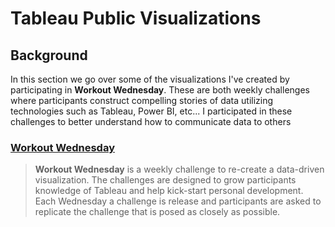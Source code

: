 # Tableau Public Visualizations

## Background

In this section we go over some of the visualizations I've created by participating in **Workout Wednesday**. These
are both weekly challenges where participants construct compelling stories of data utilizing technologies such as Tableau, Power BI, etc...
I participated in these challenges to better understand how to communicate data to others

### [Workout Wednesday](http://www.workout-wednesday.com/)

> **Workout Wednesday** is a weekly challenge to re-create a data-driven visualization. The challenges are designed to grow participants knowledge of Tableau and help kick-start personal development. Each Wednesday a challenge is release and participants are asked to replicate the challenge that is posed as closely as possible.
